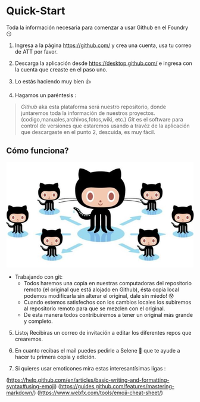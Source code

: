 # Quick-Start
Toda la información necesaria para comenzar a usar Github en el Foundry :smirk:

1. Ingresa a la página https://github.com/ y crea una cuenta, usa tu correo de ATT por favor.

2. Descarga la aplicación desde https://desktop.github.com/ e ingresa con la cuenta que creaste en el paso uno.

3. Lo estás haciendo muy bien :thumbsup:

4. Hagamos un paréntesis :
> *Github* aka esta plataforma será nuestro repositorio, donde juntaremos toda la información de nuestros proyectos. (codigo,manuales,archivos,fotos,wiki, etc.)
> *Git* es el software para control de versiones que estaremos usando a travéz de la aplicación que descargaste en el punto 2, descuida, es muy fácil.

## Cómo funciona?

![GitHubLogo](/images/github_gatitos.jpg)
* Trabajando con git:
  * Todos haremos una copia en nuestras computadoras del repositorio remoto (el original que está alojado en Github), ésta copia local podemos modificarla sin alterar el original, dale sin miedo! :cold_sweat:
  * Cuando estemos satisfechos con los cambios locales los subiremos al repositorio remoto para que se mezclen con el original.
  * De esta manera todos contribuiremos a tener un original más grande y completo.

5. Listo¡ Recibiras un correo de invitación a editar los diferentes repos que crearemos.

6. En cuanto recibas el mail puedes pedirle a Selene :metal: que te ayude a hacer tu primera copia y edición.

7. Si quieres usar emoticones mira estas interesantísimas ligas : 

 (https://help.github.com/en/articles/basic-writing-and-formatting-syntax#using-emoji)
  (https://guides.github.com/features/mastering-markdown/)
  (https://www.webfx.com/tools/emoji-cheat-sheet/)




